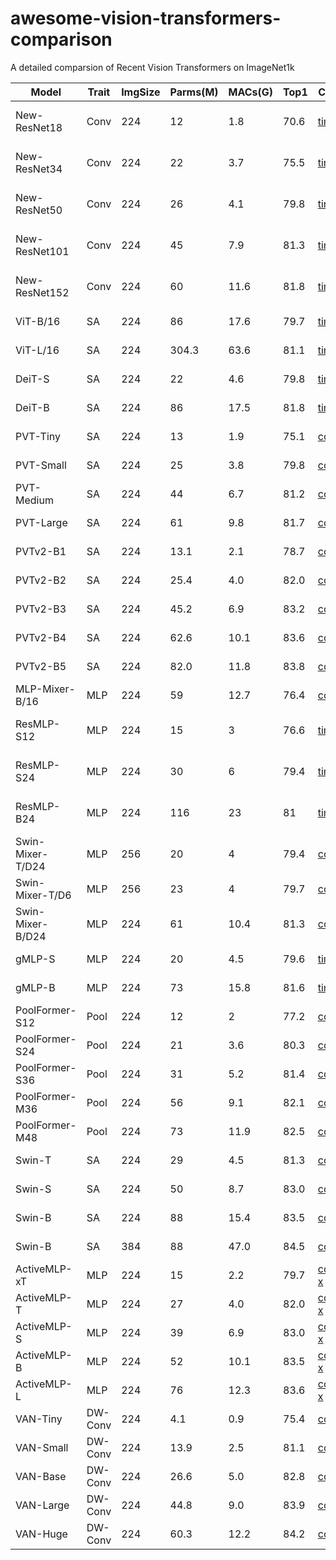 # awesome-vision-transformers-comparison
A detailed comparsion of Recent Vision Transformers on ImageNet1k

| Model | Trait | ImgSize | Parms(M) | MACs(G) | Top1 | Code | Publish |
|--------------------------|-------|---------|--------------|-------------|-------------|---------------------------------------|----------------|
| New-ResNet18 |Conv | 224 | 12 | 1.8 | 70.6 | [timm](https://github.com/rwightman/pytorch-image-models) | [2021 Oct arXiv](https://arxiv.org/abs/2110.00476) |
| New-ResNet34 |Conv | 224 | 22 | 3.7 | 75.5 | [timm](https://github.com/rwightman/pytorch-image-models) | [2021 Oct arXiv](https://arxiv.org/abs/2110.00476) |
| New-ResNet50 | Conv| 224 | 26 | 4.1 | 79.8 | [timm](https://github.com/rwightman/pytorch-image-models) | [2021 Oct arXiv](https://arxiv.org/abs/2110.00476) |
| New-ResNet101 |Conv | 224 | 45 | 7.9 | 81.3 | [timm](https://github.com/rwightman/pytorch-image-models) | [2021 Oct arXiv](https://arxiv.org/abs/2110.00476) |
| New-ResNet152 | Conv| 224 | 60 | 11.6 | 81.8 | [timm](https://github.com/rwightman/pytorch-image-models) | [2021 Oct arXiv](https://arxiv.org/abs/2110.00476) |
| ViT-B/16 | SA| 224 | 86 | 17.6 | 79.7 | [timm](https://github.com/rwightman/pytorch-image-models) | [2021 ICLR](https://openreview.net/pdf?id=YicbFdNTTy)|
| ViT-L/16 |SA | 224 | 304.3 | 63.6 | 81.1 | [timm](https://github.com/rwightman/pytorch-image-models) | [2021 ICLR](https://openreview.net/pdf?id=YicbFdNTTy)|
| DeiT-S |SA | 224 | 22 | 4.6 | 79.8 | [timm](https://github.com/rwightman/pytorch-image-models) | [2021 ICML](https://arxiv.org/abs/2012.12877)|
| DeiT-B | SA| 224 | 86 | 17.5 | 81.8 | [timm](https://github.com/rwightman/pytorch-image-models) | [2021 ICML](https://arxiv.org/abs/2012.12877)|
| PVT-Tiny |SA | 224 | 13 | 1.9 | 75.1 | [code](https://github.com/whai362/PVT)| [2021 ICCV](https://arxiv.org/pdf/2102.12122.pdf) |
| PVT-Small | SA| 224 | 25 | 3.8 | 79.8 | [code](https://github.com/whai362/PVT)|[2021 ICCV](https://arxiv.org/pdf/2102.12122.pdf) |
| PVT-Medium |SA | 224 | 44 | 6.7 | 81.2 |[code](https://github.com/whai362/PVT) |[2021 ICCV](https://arxiv.org/pdf/2102.12122.pdf) |
| PVT-Large | SA | 224 | 61 | 9.8 | 81.7 |[code](https://github.com/whai362/PVT) |[2021 ICCV](https://arxiv.org/pdf/2102.12122.pdf)|
| PVTv2-B1 | SA | 224 | 13.1  | 2.1  | 78.7 |[code](https://github.com/whai362/PVT) |[2022 CVM](https://link.springer.com/article/10.1007/s41095-022-0274-8)|
| PVTv2-B2 | SA | 224 | 25.4 | 4.0  | 82.0 |[code](https://github.com/whai362/PVT) |[2022 CVM](https://link.springer.com/article/10.1007/s41095-022-0274-8)|
| PVTv2-B3 | SA | 224 | 45.2 | 6.9 | 83.2 | [code](https://github.com/whai362/PVT) |[2022 CVM](https://link.springer.com/article/10.1007/s41095-022-0274-8)|
| PVTv2-B4 | SA | 224 | 62.6 | 10.1 | 83.6 |[code](https://github.com/whai362/PVT) |[2022 CVM](https://link.springer.com/article/10.1007/s41095-022-0274-8)|
| PVTv2-B5 | SA | 224 | 82.0 | 11.8 | 83.8 |[code](https://github.com/whai362/PVT) |[2022 CVM](https://link.springer.com/article/10.1007/s41095-022-0274-8)|
| MLP-Mixer-B/16 |MLP | 224 | 59 | 12.7 | 76.4 | [code](https://github.com/google-research/vision_transformer)| [2021 NIPS](https://arxiv.org/abs/2105.01601) |
| ResMLP-S12 | MLP| 224 | 15 | 3 | 76.6 |[timm](https://github.com/rwightman/pytorch-image-models) | [2021 May arXiv](https://arxiv.org/pdf/2105.03404.pdf) |
| ResMLP-S24 |MLP | 224 | 30 | 6 | 79.4 |[timm](https://github.com/rwightman/pytorch-image-models) |[2021 May arXiv](https://arxiv.org/pdf/2105.03404.pdf)  |
| ResMLP-B24 |MLP | 224 | 116 | 23 | 81 |[timm](https://github.com/rwightman/pytorch-image-models) |[2021 May arXiv](https://arxiv.org/pdf/2105.03404.pdf)  |
| Swin-Mixer-T/D24 |MLP | 256 | 20 | 4 | 79.4 |[code](https://github.com/microsoft/Swin-Transformer)  | [2021 ICCV](https://arxiv.org/pdf/2103.14030.pdf)|
| Swin-Mixer-T/D6 | MLP| 256 | 23 | 4 | 79.7 |[code](https://github.com/microsoft/Swin-Transformer)  | [2021 ICCV](https://arxiv.org/pdf/2103.14030.pdf)|
| Swin-Mixer-B/D24 |MLP | 224 | 61 | 10.4 | 81.3 |[code](https://github.com/microsoft/Swin-Transformer)  |[2021 ICCV](https://arxiv.org/pdf/2103.14030.pdf) |
| gMLP-S | MLP | 224 | 20 | 4.5 | 79.6 | [timm](https://github.com/rwightman/pytorch-image-models) | [2021 NIPS](https://proceedings.neurips.cc/paper/2021/file/4cc05b35c2f937c5bd9e7d41d3686fff-Paper.pdf) |
| gMLP-B | MLP | 224 | 73 | 15.8 |81.6 | [timm](https://github.com/rwightman/pytorch-image-models)| [2021 NIPS](https://proceedings.neurips.cc/paper/2021/file/4cc05b35c2f937c5bd9e7d41d3686fff-Paper.pdf) |
| PoolFormer-S12 | Pool | 224 | 12 | 2 | 77.2 | [code](https://github.com/sail-sg/poolformer) | [2022 CVPR](https://arxiv.org/abs/2111.11418) |
| PoolFormer-S24 | Pool | 224 | 21 | 3.6 | 80.3 | [code](https://github.com/sail-sg/poolformer) | [2022 CVPR](https://arxiv.org/abs/2111.11418) |
| PoolFormer-S36 | Pool | 224 | 31 | 5.2 | 81.4 | [code](https://github.com/sail-sg/poolformer) | [2022 CVPR](https://arxiv.org/abs/2111.11418) |
| PoolFormer-M36 | Pool | 224 | 56 | 9.1 | 82.1 | [code](https://github.com/sail-sg/poolformer) | [2022 CVPR](https://arxiv.org/abs/2111.11418) |
| PoolFormer-M48 | Pool | 224 | 73 | 11.9 | 82.5 | [code](https://github.com/sail-sg/poolformer) | [2022 CVPR](https://arxiv.org/abs/2111.11418) |
| Swin-T |SA | 224 | 29 | 4.5 | 81.3|[code](https://github.com/microsoft/Swin-Transformer)  |[2021 ICCV](https://arxiv.org/pdf/2103.14030.pdf) |
| Swin-S|SA | 224 | 50|  8.7 | 83.0| [code](https://github.com/microsoft/Swin-Transformer) | [2021 ICCV](https://arxiv.org/pdf/2103.14030.pdf)|
| Swin-B|SA | 224 | 88|  15.4 | 83.5|[code](https://github.com/microsoft/Swin-Transformer)  |[2021 ICCV](https://arxiv.org/pdf/2103.14030.pdf) |
| Swin-B| SA| 384 | 88|  47.0 | 84.5| [code](https://github.com/microsoft/Swin-Transformer) |[2021 ICCV](https://arxiv.org/pdf/2103.14030.pdf) |
| ActiveMLP-xT|MLP | 224 | 15|  2.2 | 79.7| [code, x](https://github.com/microsoft/ActiveMLP) |[2022 Mar](https://arxiv.org/pdf/2203.06108.pdf) |
| ActiveMLP-T|MLP | 224 | 27|  4.0 |82.0 | [code, x](https://github.com/microsoft/ActiveMLP) |[2022 Mar](https://arxiv.org/pdf/2203.06108.pdf) |
| ActiveMLP-S|MLP | 224 |39 | 6.9  | 83.0| [code, x](https://github.com/microsoft/ActiveMLP) |[2022 Mar](https://arxiv.org/pdf/2203.06108.pdf) |
| ActiveMLP-B|MLP | 224 | 52|   10.1| 83.5| [code, x](https://github.com/microsoft/ActiveMLP) |[2022 Mar](https://arxiv.org/pdf/2203.06108.pdf) |
| ActiveMLP-L|MLP | 224 |76 |  12.3 |83.6 | [code, x](https://github.com/microsoft/ActiveMLP) |[2022 Mar](https://arxiv.org/pdf/2203.06108.pdf) |
| VAN-Tiny|DW-Conv | 224 |4.1 |  0.9 |75.4 | [code](https://github.com/Visual-Attention-Network) |[2022 Feb](https://arxiv.org/pdf/2202.09741.pdf) |
| VAN-Small|DW-Conv | 224 | 13.9| 2.5  |81.1 | [code](https://github.com/Visual-Attention-Network) |[2022 Feb](https://arxiv.org/pdf/2202.09741.pdf) |
| VAN-Base|DW-Conv | 224 |26.6 |  5.0 |82.8 | [code](https://github.com/Visual-Attention-Network) |[2022 Feb](https://arxiv.org/pdf/2202.09741.pdf) |
| VAN-Large|DW-Conv | 224 | 44.8| 9.0  |83.9 | [code](https://github.com/Visual-Attention-Network) |[2022 Feb](https://arxiv.org/pdf/2202.09741.pdf) |
| VAN-Huge|DW-Conv | 224 | 60.3| 12.2  | 84.2| [code](https://github.com/Visual-Attention-Network) |[2022 Feb](https://arxiv.org/pdf/2202.09741.pdf) |




[comment]: <> (| Model|Trait | ImgSize | Param| Macs  | Top1| [code] |[2022 Feb]|)
